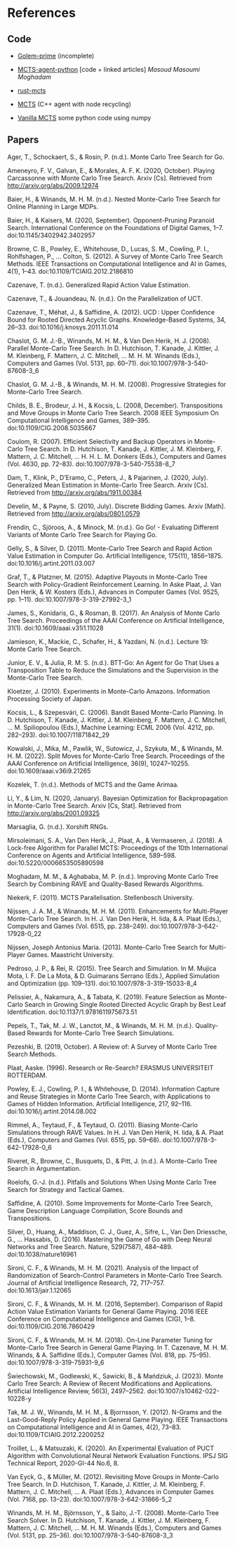 # References

## Code

* [Golem-prime](https://github.com/mratsim/golem-prime/blob/master/src/montecarlo/mc_datatypes.nim) (incomplete)

* [MCTS-agent-python](https://github.com/masouduut94/MCTS-agent-python) [code + linked articles]
  _Masoud Masoumi Moghadam_

* [rust-mcts](https://github.com/TheLortex/rust-mcts/blob/10d0700cef7df7059b7cbacc609d173580203fa9/ggpf/src/policies/mcts/rave.rs)

* [MCTS](https://github.com/Aenteas/MCTS) (C++ agent with node recycling)

* [Vanilla MCTS](https://github.com/armin1989/vanilla-mcts) some python code using numpy

## Papers

Ager, T., Schockaert, S., & Rosin, P. (n.d.). Monte Carlo Tree Search for Go.

Ameneyro, F. V., Galvan, E., & Morales, A. F. K. (2020, October). Playing Carcassonne with Monte Carlo Tree Search. Arxiv [Cs]. Retrieved from http://arxiv.org/abs/2009.12974

Baier, H., & Winands, M. H. M. (n.d.). Nested Monte-Carlo Tree Search for Online Planning in Large MDPs.

Baier, H., & Kaisers, M. (2020, September). Opponent-Pruning Paranoid Search. International Conference on the Foundations of Digital Games, 1–7. doi:10.1145/3402942.3402957

Browne, C. B., Powley, E., Whitehouse, D., Lucas, S. M., Cowling, P. I., Rohlfshagen, P., … Colton, S. (2012). A Survey of Monte Carlo Tree Search Methods. IEEE Transactions on Computational Intelligence and AI in Games, 4(1), 1–43. doi:10.1109/TCIAIG.2012.2186810

Cazenave, T. (n.d.). Generalized Rapid Action Value Estimation.

Cazenave, T., & Jouandeau, N. (n.d.). On the Parallelization of UCT.

Cazenave, T., Méhat, J., & Saffidine, A. (2012). UCD : Upper Confidence Bound for Rooted Directed Acyclic Graphs. Knowledge-Based Systems, 34, 26–33. doi:10.1016/j.knosys.2011.11.014

Chaslot, G. M. J.-B., Winands, M. H. M., & Van Den Herik, H. J. (2008). Parallel Monte-Carlo Tree Search. In D. Hutchison, T. Kanade, J. Kittler, J. M. Kleinberg, F. Mattern, J. C. Mitchell, … M. H. M. Winands (Eds.), Computers and Games (Vol. 5131, pp. 60–71). doi:10.1007/978-3-540-87608-3_6

Chaslot, G. M. J.-B., & Winands, M. H. M. (2008). Progressive Strategies for Monte-Carlo Tree Search.

Childs, B. E., Brodeur, J. H., & Kocsis, L. (2008, December). Transpositions and Move Groups in Monte Carlo Tree Search. 2008 IEEE Symposium On Computational Intelligence and Games, 389–395. doi:10.1109/CIG.2008.5035667

Coulom, R. (2007). Efficient Selectivity and Backup Operators in Monte-Carlo Tree Search. In D. Hutchison, T. Kanade, J. Kittler, J. M. Kleinberg, F. Mattern, J. C. Mitchell, … H. H. L. M. Donkers (Eds.), Computers and Games (Vol. 4630, pp. 72–83). doi:10.1007/978-3-540-75538-8_7

Dam, T., Klink, P., D’Eramo, C., Peters, J., & Pajarinen, J. (2020, July). Generalized Mean Estimation in Monte-Carlo Tree Search. Arxiv [Cs]. Retrieved from http://arxiv.org/abs/1911.00384

Develin, M., & Payne, S. (2010, July). Discrete Bidding Games. Arxiv [Math]. Retrieved from http://arxiv.org/abs/0801.0579

Frendin, C., Sjöroos, A., & Minock, M. (n.d.). Go Go! - Evaluating Different Variants of Monte Carlo Tree Search for Playing Go.

Gelly, S., & Silver, D. (2011). Monte-Carlo Tree Search and Rapid Action Value Estimation in Computer Go. Artificial Intelligence, 175(11), 1856–1875. doi:10.1016/j.artint.2011.03.007

Graf, T., & Platzner, M. (2015). Adaptive Playouts in Monte-Carlo Tree Search with Policy-Gradient Reinforcement Learning. In Aske Plaat, J. Van Den Herik, & W. Kosters (Eds.), Advances in Computer Games (Vol. 9525, pp. 1–11). doi:10.1007/978-3-319-27992-3_1

James, S., Konidaris, G., & Rosman, B. (2017). An Analysis of Monte Carlo Tree Search. Proceedings of the AAAI Conference on Artificial Intelligence, 31(1). doi:10.1609/aaai.v31i1.11028

Jamieson, K., Mackie, C., Schafer, H., & Yazdani, N. (n.d.). Lecture 19: Monte Carlo Tree Search.

Junior, E. V., & Julia, R. M. S. (n.d.). BTT-Go: An Agent for Go That Uses a Transposition Table to Reduce the Simulations and the Supervision in the Monte-Carlo Tree Search.

Kloetzer, J. (2010). Experiments in Monte-Carlo Amazons. Information Processing Society of Japan.

Kocsis, L., & Szepesvári, C. (2006). Bandit Based Monte-Carlo Planning. In D. Hutchison, T. Kanade, J. Kittler, J. M. Kleinberg, F. Mattern, J. C. Mitchell, … M. Spiliopoulou (Eds.), Machine Learning: ECML 2006 (Vol. 4212, pp. 282–293). doi:10.1007/11871842_29

Kowalski, J., Mika, M., Pawlik, W., Sutowicz, J., Szykuła, M., & Winands, M. H. M. (2022). Split Moves for Monte-Carlo Tree Search. Proceedings of the AAAI Conference on Artificial Intelligence, 36(9), 10247–10255. doi:10.1609/aaai.v36i9.21265

Kozelek, T. (n.d.). Methods of MCTS and the Game Arimaa.

Li, Y., & Lim, N. (2020, January). Bayesian Optimization for Backpropagation in Monte-Carlo Tree Search. Arxiv [Cs, Stat]. Retrieved from http://arxiv.org/abs/2001.09325

Marsaglia, G. (n.d.). Xorshift RNGs.

Mirsoleimani, S. A., Van Den Herik, J., Plaat, A., & Vermaseren, J. (2018). A Lock-free Algorithm for Parallel MCTS: Proceedings of the 10th International Conference on Agents and Artificial Intelligence, 589–598. doi:10.5220/0006653505890598

Moghadam, M. M., & Aghababa, M. P. (n.d.). Improving Monte Carlo Tree Search by Combining RAVE and Quality-Based Rewards Algorithms.

Niekerk, F. (2011). MCTS Parallelisation. Stellenbosch University.

Nijssen, J. A. M., & Winands, M. H. M. (2011). Enhancements for Multi-Player Monte-Carlo Tree Search. In H. J. Van Den Herik, H. Iida, & A. Plaat (Eds.), Computers and Games (Vol. 6515, pp. 238–249). doi:10.1007/978-3-642-17928-0_22

Nijssen, Joseph Antonius Maria. (2013). Monte-Carlo Tree Search for Multi-Player Games. Maastricht University.

Pedroso, J. P., & Rei, R. (2015). Tree Search and Simulation. In M. Mujica Mota, I. F. De La Mota, & D. Guimarans Serrano (Eds.), Applied Simulation and Optimization (pp. 109–131). doi:10.1007/978-3-319-15033-8_4

Pelissier, A., Nakamura, A., & Tabata, K. (2019). Feature Selection as Monte-Carlo Search in Growing Single Rooted Directed Acyclic Graph by Best Leaf Identification. doi:10.1137/1.9781611975673.51

Pepels, T., Tak, M. J. W., Lanctot, M., & Winands, M. H. M. (n.d.). Quality-Based Rewards for Monte-Carlo Tree Search Simulations.

Pezeshki, B. (2019, October). A Review of: A Survey of Monte Carlo Tree Search Methods.

Plaat, Aaske. (1996). Research or Re-Search? ERASMUS UNIVERSITEIT ROTTERDAM.

Powley, E. J., Cowling, P. I., & Whitehouse, D. (2014). Information Capture and Reuse Strategies in Monte Carlo Tree Search, with Applications to Games of Hidden Information. Artificial Intelligence, 217, 92–116. doi:10.1016/j.artint.2014.08.002

Rimmel, A., Teytaud, F., & Teytaud, O. (2011). Biasing Monte-Carlo Simulations through RAVE Values. In H. J. Van Den Herik, H. Iida, & A. Plaat (Eds.), Computers and Games (Vol. 6515, pp. 59–68). doi:10.1007/978-3-642-17928-0_6

Riveret, R., Browne, C., Busquets, D., & Pitt, J. (n.d.). A Monte-Carlo Tree Search in Argumentation.

Roelofs, G.-J. (n.d.). Pitfalls and Solutions When Using Monte Carlo Tree Search for Strategy and Tactical Games.

Saffidine, A. (2010). Some Improvements for Monte-Carlo Tree Search, Game Description Language Compilation, Score Bounds and Transpositions.

Silver, D., Huang, A., Maddison, C. J., Guez, A., Sifre, L., Van Den Driessche, G., … Hassabis, D. (2016). Mastering the Game of Go with Deep Neural Networks and Tree Search. Nature, 529(7587), 484–489. doi:10.1038/nature16961

Sironi, C. F., & Winands, M. H. M. (2021). Analysis of the Impact of Randomization of Search-Control Parameters in Monte-Carlo Tree Search. Journal of Artificial Intelligence Research, 72, 717–757. doi:10.1613/jair.1.12065

Sironi, C. F., & Winands, M. H. M. (2016, September). Comparison of Rapid Action Value Estimation Variants for General Game Playing. 2016 IEEE Conference on Computational Intelligence and Games (CIG), 1–8. doi:10.1109/CIG.2016.7860429

Sironi, C. F., & Winands, M. H. M. (2018). On-Line Parameter Tuning for Monte-Carlo Tree Search in General Game Playing. In T. Cazenave, M. H. M. Winands, & A. Saffidine (Eds.), Computer Games (Vol. 818, pp. 75–95). doi:10.1007/978-3-319-75931-9_6

Świechowski, M., Godlewski, K., Sawicki, B., & Mańdziuk, J. (2023). Monte Carlo Tree Search: A Review of Recent Modifications and Applications. Artificial Intelligence Review, 56(3), 2497–2562. doi:10.1007/s10462-022-10228-y

Tak, M. J. W., Winands, M. H. M., & Bjornsson, Y. (2012). N-Grams and the Last-Good-Reply Policy Applied in General Game Playing. IEEE Transactions on Computational Intelligence and AI in Games, 4(2), 73–83. doi:10.1109/TCIAIG.2012.2200252

Troillet, L., & Matsuzaki, K. (2020). An Experimental Evaluation of PUCT Algorithm with Convolutional Neural Network Evaluation Functions. IPSJ SIG Technical Report, 2020-GI-44 No.6, 8.

Van Eyck, G., & Müller, M. (2012). Revisiting Move Groups in Monte-Carlo Tree Search. In D. Hutchison, T. Kanade, J. Kittler, J. M. Kleinberg, F. Mattern, J. C. Mitchell, … A. Plaat (Eds.), Advances in Computer Games (Vol. 7168, pp. 13–23). doi:10.1007/978-3-642-31866-5_2

Winands, M. H. M., Björnsson, Y., & Saito, J.-T. (2008). Monte-Carlo Tree Search Solver. In D. Hutchison, T. Kanade, J. Kittler, J. M. Kleinberg, F. Mattern, J. C. Mitchell, … M. H. M. Winands (Eds.), Computers and Games (Vol. 5131, pp. 25–36). doi:10.1007/978-3-540-87608-3_3
